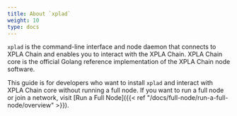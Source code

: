 ```yaml
---
title: About `xplad`
weight: 10
type: docs
---
```


`xplad` is the command-line interface and node daemon that connects to XPLA Chain and enables you to interact with the XPLA Chain. XPLA Chain core is the official Golang reference implementation of the XPLA Chain node software.

This guide is for developers who want to install `xplad` and interact with XPLA Chain core without running a full node. If you want to run a full node or join a network, visit [Run a Full Node]({{< ref "/docs/full-node/run-a-full-node/overview" >}}).
